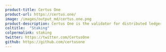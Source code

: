 ```yaml
---
product-title: Certus One
product-url: https://certus.one/
image: /images/output_md/certus.one.png
product-description: Certus One is the validator for distributed ledger technology (DLT) offering turnkey solutions for proof-of-stake blockchains.
coltitle:  "Staking"
colpermalink: staking
twitter: https://twitter.com/CertusOne
github: https://github.com/certusone
---
```

